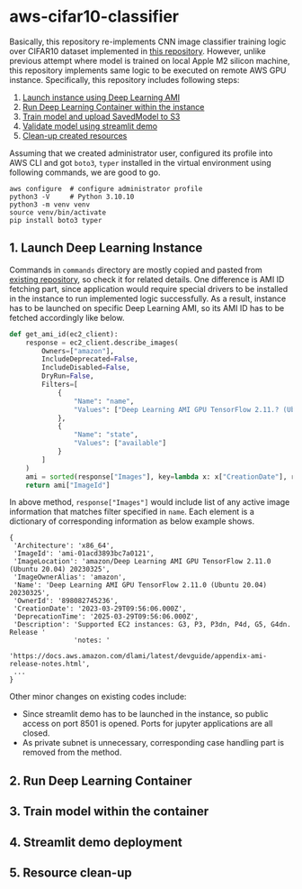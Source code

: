 # aws-cifar10-classifier

Basically, this repository re-implements CNN image classifier training logic over CIFAR10 dataset implemented in [this repository](https://github.com/sunsikim/demo-cifar10-classifier/tree/master). However, unlike previous attempt where model is trained on local Apple M2 silicon machine, this repository implements same logic to be executed on remote AWS GPU instance. Specifically, this repository includes following steps:

1. [Launch instance using Deep Learning AMI](#1-launch-deep-learning-instance)
1. [Run Deep Learning Container within the instance](#2-run-deep-learning-container)
1. [Train model and upload SavedModel to S3](#3-train-model-within-the-container)
1. [Validate model using streamlit demo](#4-streamlit-demo-deployment)
1. [Clean-up created resources](#5-resource-clean-up)

Assuming that we created administrator user, configured its profile into AWS CLI and got `boto3`, `typer` installed in the virtual environment using following commands, we are good to go.

```shell
aws configure  # configure administrator profile
python3 -V     # Python 3.10.10
python3 -m venv venv
source venv/bin/activate
pip install boto3 typer
```

## 1. Launch Deep Learning Instance

Commands in `commands` directory are mostly copied and pasted from [existing repository](https://github.com/sunsikim/aws-ec2-workspace-setup), so check it for related details. One difference is AMI ID fetching part, since application would require special drivers to be installed in the instance to run implemented logic successfully. As a result, instance has to be launched on specific Deep Learning AMI, so its AMI ID has to be fetched accordingly like below. 

```python
def get_ami_id(ec2_client):
    response = ec2_client.describe_images(
        Owners=["amazon"],
        IncludeDeprecated=False,
        IncludeDisabled=False,
        DryRun=False,
        Filters=[
            {
                "Name": "name",
                "Values": ["Deep Learning AMI GPU TensorFlow 2.11.? (Ubuntu 20.04) ????????"]
            },
            {
                "Name": "state",
                "Values": ["available"]
            }
        ]
    )
    ami = sorted(response["Images"], key=lambda x: x["CreationDate"], reverse=True)[0]
    return ami["ImageId"]
```

In above method, `response["Images"]` would include list of any active image information that matches filter specified in `name`. Each element is a dictionary of corresponding information as below example shows.

```shell
{
 'Architecture': 'x86_64',
 'ImageId': 'ami-01acd3893bc7a0121',
 'ImageLocation': 'amazon/Deep Learning AMI GPU TensorFlow 2.11.0 (Ubuntu 20.04) 20230325',
 'ImageOwnerAlias': 'amazon',
 'Name': 'Deep Learning AMI GPU TensorFlow 2.11.0 (Ubuntu 20.04) 20230325',
 'OwnerId': '898082745236',
 'CreationDate': '2023-03-29T09:56:06.000Z',
 'DeprecationTime': '2025-03-29T09:56:06.000Z',
 'Description': 'Supported EC2 instances: G3, P3, P3dn, P4d, G5, G4dn. Release '
                'notes: '
                'https://docs.aws.amazon.com/dlami/latest/devguide/appendix-ami-release-notes.html',
 ...
}
```

Other minor changes on existing codes include:

* Since streamlit demo has to be launched in the instance, so public access on port 8501 is opened. Ports for jupyter applications are all closed. 
* As private subnet is unnecessary, corresponding case handling part is removed from the method.

## 2. Run Deep Learning Container



## 3. Train model within the container



## 4. Streamlit demo deployment


## 5. Resource clean-up